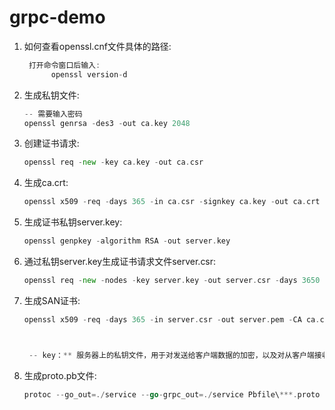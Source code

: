 # grpc-demo


1. 如何查看openssl.cnf文件具体的路径:

     ```go
      打开命令窗口后输入:
           openssl version-d
     ```

2. 生成私钥文件:

     ```go
     -- 需要输入密码
     openssl genrsa -des3 -out ca.key 2048
     ```

3. 创建证书请求:

   ```go
   openssl req -new -key ca.key -out ca.csr
   ```

4. 生成ca.crt:

   ```go
   openssl x509 -req -days 365 -in ca.csr -signkey ca.key -out ca.crt
   ```

5. 生成证书私钥server.key:

   ```go
   openssl genpkey -algorithm RSA -out server.key
   ```

6. 通过私钥server.key生成证书请求文件server.csr:

     ```go
     openssl req -new -nodes -key server.key -out server.csr -days 3650 -config ./openssl.cnf -extensions v3_req
     ```

7. 生成SAN证书:

   ```go
   openssl x509 -req -days 365 -in server.csr -out server.pem -CA ca.crt -CAkey ca.key -CAcreateserial -extfile ./openssl.cnf -extensions v3_req
   
   
   
    -- key：** 服务器上的私钥文件，用于对发送给客户端数据的加密，以及对从客户端接收到数据的解密。
   ```
   
   
   
8. 生成proto.pb文件:

   ```go
   protoc --go_out=./service --go-grpc_out=./service Pbfile\***.proto
   ```



